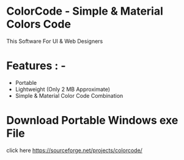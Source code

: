 # ColorCode - Simple & Material Colors Code
This Software For UI &amp; Web Designers

# Features : - 
- Portable 
- Lightweight (Only 2 MB Approximate)
- Simple & Material Color Code Combination 
# Download Portable Windows exe File 
 click here https://sourceforge.net/projects/colorcode/
